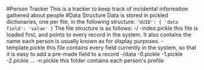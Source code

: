 #Person Tracker
This is a tracker to keep track of incidental information gathered about people
#Data Structure
Data is stored in pickled dictionaries, one per file, in the following structure:
`'UUID': {
  'data field': 'value'
}`
The file structure is as follows:
-/
  -index.pickle
    this file is loaded first, and points to every record in the system. It also
    contains the name each person is usually known as for display purposes.
  -template.pickle
    this file contains every field currently in the system, so that it is easy
    to add a pre-made field to a record
  -/data
    -0.pickle
    -1.pickle
    -2.pickle
    ...
    -n.pickle
    this folder contains each person's profile
